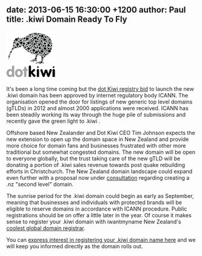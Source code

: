 date: 2013-06-15 16:30:00 +1200
author: Paul
title: .kiwi Domain Ready To Fly
----

![logo_dotkiwi2.png](/media/2013-06-15-logo_dotkiwi2.png)

It's been a long time coming but the [dot Kiwi registry bid](https://iwantmyname.com/blog/2012/01/dot-kiwi-domain-takes-flight.html) to launch the new .kiwi domain has been approved by internet regulatory body ICANN. The organisation opened the door for listings of new generic top level domains (gTLDs) in 2012 and almost 2000 applications were received. ICANN has been steadily working its way through the huge pile of submissions and recently gave the green light to .kiwi . 

Offshore based New Zealander and Dot Kiwi CEO Tim Johnson expects the new extension to open up the domain space in New Zealand and provide more choice for domain fans and businesses frustrated with other more traditional but somewhat congested domains. The new domain will be open to everyone globally, but the trust taking care of the new gTLD will be donating a portion of .kiwi sales revenue towards post quake rebuilding efforts in Christchurch. The New Zealand domain landscape could expand even further with a proposal now under [consultation](http://www.domainpulse.com/2013/06/13/nz-second-level-registrations/) regarding creating a .nz "second level" domain.

The sunrise period for the .kiwi domain could begin as early as September, meaning that businesses and individuals with protected brands will be eligible to reserve domains in accordance with ICANN procedure. Public registrations should be on offer a little later in the year. Of course it makes sense to register your .kiwi domain with iwantmyname New Zealand's [coolest global domain registrar](https://iwantmyname.co.nz/). 

You can [express interest in registering your .kiwi domain name here](https://iwantmyname.co.nz/dotkiwi) and we will keep you informed directly as the domain rolls out.
